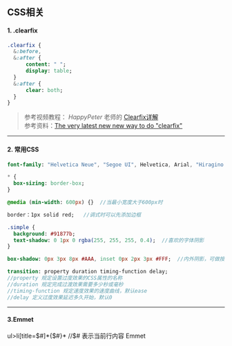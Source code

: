 ## CSS相关

#### 1. .clearfix

```sass
.clearfix {
  &:before,
  &:after {
      content: " ";
      display: table;
  }
  &:after {
      clear: both;
  }
}
```
>参考视频教程： *HappyPeter* 老师的 [Clearfix详解](http://qd.haoduoshipin.com/p/clearfix-in-detail)  
>参考资料：[The very latest new new way to do "clearfix"](http://cssmojo.com/latest_new_clearfix_so_far/)

***

#### 2. 常用CSS

``` sass
font-family: "Helvetica Neue", "Segoe UI", Helvetica, Arial, "Hiragino Sans GB", "Microsoft YaHei", "WenQuanYi Micro Hei", sans-serif;

* {
  box-sizing: border-box;
}

@media (min-width: 600px) {}  //当最小宽度大于600px时

border：1px solid red;   //调式时可以先添加边框

.simple {
  background: #91877b;
  text-shadow: 0 1px 0 rgba(255, 255, 255, 0.4);  //喜欢的字体阴影
}

box-shadow: 0px 3px 8px #AAA, inset 0px 2px 3px #FFF;  //内外阴影，可做按钮效果

transition: property duration timing-function delay;
//property 规定设置过度效果的CSS属性的名称
//duration 规定完成过渡效果需要多少秒或毫秒
//timing-function 规定速度效果的速度曲线，默认ease
//delay 定义过度效果延迟多久开始，默认0
```

***

#### 3.Emmet

ul>li[title=$#]*{$#}*    //$# 表示当前行内容 Emmet

